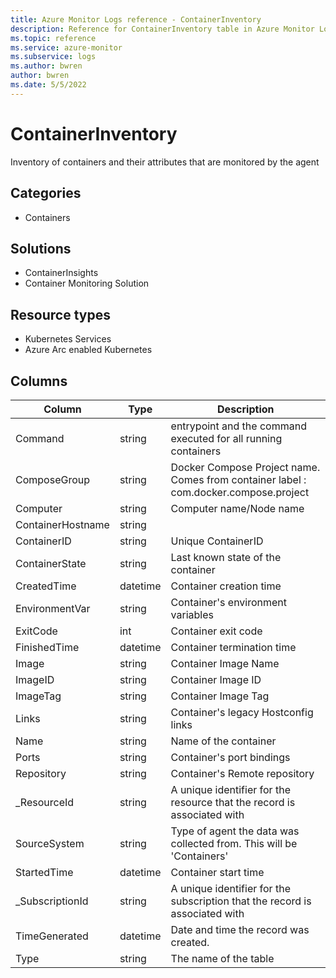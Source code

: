 ```yaml
---
title: Azure Monitor Logs reference - ContainerInventory
description: Reference for ContainerInventory table in Azure Monitor Logs.
ms.topic: reference
ms.service: azure-monitor
ms.subservice: logs
ms.author: bwren
author: bwren
ms.date: 5/5/2022
---
```


# ContainerInventory

 Inventory of containers and their attributes that are monitored by the agent

## Categories

- Containers
## Solutions

- ContainerInsights
- Container Monitoring Solution
## Resource types

- Kubernetes Services
- Azure Arc enabled Kubernetes




## Columns

| Column | Type | Description |
| --- | --- | --- |
| Command | string | entrypoint and the command executed for all running containers |
| ComposeGroup | string | Docker Compose Project name. Comes from container label : com.docker.compose.project |
| Computer | string | Computer name/Node name |
| ContainerHostname | string |  |
| ContainerID | string | Unique ContainerID |
| ContainerState | string | Last known state of the container |
| CreatedTime | datetime | Container creation time |
| EnvironmentVar | string | Container's environment variables |
| ExitCode | int | Container exit code |
| FinishedTime | datetime | Container termination time |
| Image | string | Container Image Name  |
| ImageID | string | Container Image ID |
| ImageTag | string | Container Image Tag  |
| Links | string | Container's legacy Hostconfig links |
| Name | string | Name of the container |
| Ports | string | Container's port bindings |
| Repository | string | Container's Remote repository |
| _ResourceId | string | A unique identifier for the resource that the record is associated with |
| SourceSystem | string | Type of agent the data was collected from. This will be 'Containers' |
| StartedTime | datetime | Container start time |
| _SubscriptionId | string | A unique identifier for the subscription that the record is associated with |
| TimeGenerated | datetime | Date and time the record was created. |
| Type | string | The name of the table |
